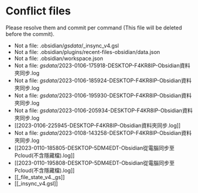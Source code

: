 # Conflict files
Please resolve them and commit per command (This file will be deleted before the commit).
- Not a file: .obsidian/_gsdata_/_insync_v4.gsl
- Not a file: .obsidian/plugins/recent-files-obsidian/data.json
- Not a file: .obsidian/workspace.json
- Not a file: _gsdata_/2023-0106-175918-DESKTOP-F4KR8IP-Obsidian資料夾同步.log
- Not a file: _gsdata_/2023-0106-185924-DESKTOP-F4KR8IP-Obsidian資料夾同步.log
- Not a file: _gsdata_/2023-0106-195930-DESKTOP-F4KR8IP-Obsidian資料夾同步.log
- Not a file: _gsdata_/2023-0106-205934-DESKTOP-F4KR8IP-Obsidian資料夾同步.log
- [[2023-0106-225945-DESKTOP-F4KR8IP-Obsidian資料夾同步.log]]
- Not a file: _gsdata_/2023-0108-143258-DESKTOP-F4KR8IP-Obsidian資料夾同步.log
- [[2023-0110-185805-DESKTOP-5DM4EDT-Obsidian從電腦同步至Pcloud(不含隱藏檔).log]]
- [[2023-0110-195808-DESKTOP-5DM4EDT-Obsidian從電腦同步至Pcloud(不含隱藏檔).log]]
- [[_file_state_v4._gs]]
- [[_insync_v4.gsl]]